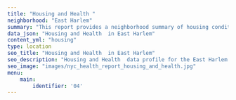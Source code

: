 ```yaml
---
title: "Housing and Health "
neighborhood: "East Harlem"
summary: "This report provides a neighborhood summary of housing conditions and related health outcomes. It also describes population characteristics that can increase vulnerability to housing hazards."
data_json: "Housing and Health  in East Harlem"
content_yml: "housing"
type: location
seo_title: "Housing and Health  in East Harlem"
seo_description: "Housing and Health  data profile for the East Harlem neighborhood of NYC."
seo_image: "images/nyc_health_report_housing_and_health.jpg"
menu:
    main:
        identifier: '04'
---
```

